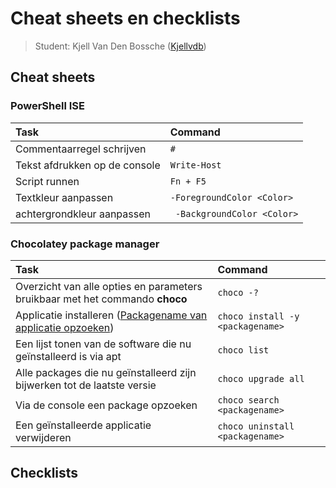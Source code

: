 # Cheat sheets en checklists

> Student: Kjell Van Den Bossche ([Kjellvdb](https://github.com/Kjellvdb))

## Cheat sheets

### PowerShell ISE

| Task                          | Command                     |
| :---------------------------- | :-------------------------- |
| Commentaarregel schrijven     | `#`                         |
| Tekst afdrukken op de console | `Write-Host`                |
| Script runnen                 | `Fn + F5`                   |
| Textkleur aanpassen           | `-ForegroundColor <Color>`  |
| achtergrondkleur aanpassen    | ` -BackgroundColor <Color>` |

### Chocolatey package manager

| Task                                                                                                       | Command                          |
| :--------------------------------------------------------------------------------------------------------- | :------------------------------- |
| Overzicht van alle opties en parameters bruikbaar met het commando **choco**                               | `choco -?`                       |
| Applicatie installeren ([Packagename van applicatie opzoeken](https://community.chocolatey.org/packages/)) | `choco install -y <packagename>` |
| Een lijst tonen van de software die nu geïnstalleerd is via apt                                            | `choco list`                     |
| Alle packages die nu geïnstalleerd zijn bijwerken tot de laatste versie                                    | `choco upgrade all`              |
| Via de console een package opzoeken                                                                        | `choco search <packagename>`     |
| Een geïnstalleerde applicatie verwijderen                                                                  | `choco uninstall <packagename>`  |

## Checklists
